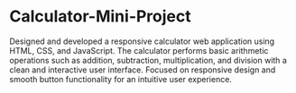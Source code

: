 # Calculator-Mini-Project
Designed and developed a responsive calculator web application using HTML, CSS, and JavaScript. The calculator performs basic arithmetic operations such as addition, subtraction, multiplication, and division with a clean and interactive user interface. Focused on responsive design and smooth button functionality for an intuitive user experience.
